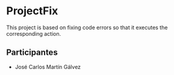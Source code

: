 # ProjectFix
This project is based on fixing code errors so that it executes the corresponding action.
## Participantes
 - José Carlos Martín Gálvez
